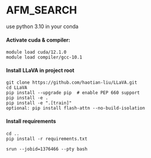 # AFM_SEARCH
use python 3.10 in your conda
#### Activate cuda & compiler: 
```
module load cuda/12.1.0
module load compiler/gcc-10.1
```
#### Install LLaVA in project root
```
git clone https://github.com/haotian-liu/LLaVA.git
cd LLaVA
pip install --upgrade pip  # enable PEP 660 support
pip install -e .
pip install -e ".[train]"
optional: pip install flash-attn --no-build-isolation
```
#### Install requirements
```
cd ..
pip install -r requirements.txt
```

```
srun --jobid=1376466 --pty bash
```